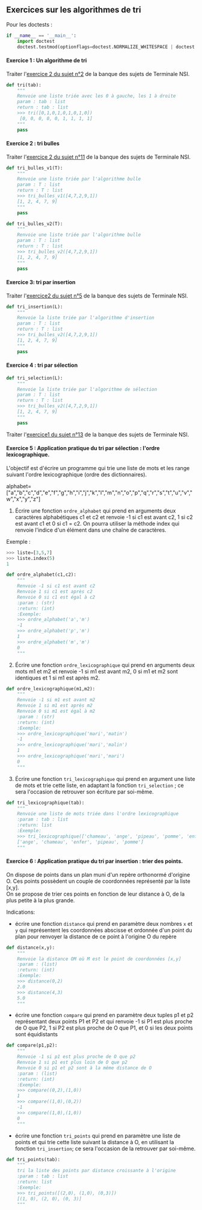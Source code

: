 ## Exercices sur les algorithmes de tri

Pour les doctests :

```python
if __name__ == '__main__':
    import doctest
    doctest.testmod(optionflags=doctest.NORMALIZE_WHITESPACE | doctest.ELLIPSIS, verbose=True)

```
#### Exercice 1 : Un algorithme de tri

Traiter l'[exercice 2 du sujet n°2](https://github.com/VLesieux/NSI-Terminale/blob/master/Evaluation_pratique/21_NSI_02/21-NSI-02.pdf) de la banque des sujets de Terminale NSI.


```python
def tri(tab):
    """
    Renvoie une liste triée avec les 0 à gauche, les 1 à droite
    param : tab : list
    return : tab : list
    >>> tri([0,1,0,1,0,1,0,1,0])
     [0, 0, 0, 0, 0, 1, 1, 1, 1]
    """
	pass
```


#### Exercice 2 : tri bulles

Traiter l'[exercice 2 du sujet n°11](https://github.com/VLesieux/NSI-Terminale/blob/master/Evaluation_pratique/21_NSI_11/21_NSI_11.pdf) de la banque des sujets de Terminale NSI.


```python
def tri_bulles_v1(T):
    """
    Renvoie une liste triée par l'algorithme bulle
    param : T : list
    return : T : list
    >>> tri_bulles_v1([4,7,2,9,1])
    [1, 2, 4, 7, 9]
    """
	pass
```

```python
def tri_bulles_v2(T):
    """
    Renvoie une liste triée par l'algorithme bulle
    param : T : list
    return : T : list
    >>> tri_bulles_v2([4,7,2,9,1])
    [1, 2, 4, 7, 9]
    """
	pass
```

#### Exercice 3: tri par insertion

Traiter l'[exercice2 du sujet n°5](https://github.com/VLesieux/NSI-Terminale/blob/master/Evaluation_pratique/21_NSI_05/21_NSI_05.pdf) de la banque des sujets de Terminale NSI.

```python
def tri_insertion(L):
    """
    Renvoie la liste triée par l'algorithme d'insertion
    param : T : list
    return : T : list
    >>> tri_bulles_v2([4,7,2,9,1])
    [1, 2, 4, 7, 9]
    """
	pass
```

#### Exercice 4 : tri par sélection

```python
def tri_selection(L):
    """
    Renvoie la liste triée par l'algorithme de sélection
    param : T : list
    return : T : list
    >>> tri_bulles_v2([4,7,2,9,1])
    [1, 2, 4, 7, 9]
    """
	pass
```

Traiter l'[exercice1 du sujet n°13](https://github.com/VLesieux/NSI-Terminale/blob/master/Evaluation_pratique/21_NSI_13/21_NSI_13.pdf) de la banque des sujets de Terminale NSI.


#### Exercice 5 : Application pratique du tri par sélection : l'ordre lexicographique.

L'objectif est d'écrire un programme qui trie une liste de mots et les range suivant l'ordre lexicographique (ordre des dictionnaires).

alphabet=["a","b","c","d","e","f","g","h","i","j","k","l","m","n","o","p","q","r","s","t","u","v","w","x","y","z"]


1. Écrire une fonction `ordre_alphabet` qui prend en arguments deux caractères alphabétiques c1 et c2 et renvoie -1 si c1 est avant c2, 1 si c2 est avant c1 et 0 si c1 = c2.
On pourra utiliser la méthode index qui renvoie l'indice d'un élément dans une chaîne de caractères. 

Exemple :

```python
>>> liste=[3,5,7]
>>> liste.index(5)
1
```

```python
def ordre_alphabet(c1,c2):
    """
    Renvoie -1 si c1 est avant c2
    Renvoie 1 si c1 est après c2
    Renvoie 0 si c1 est égal à c2
    :param : (str)
    :return: (int) 
    :Exemple:
    >>> ordre_alphabet('a','m')
    -1
    >>> ordre_alphabet('p','m')
    1
    >>> ordre_alphabet('m','m')
    0
    """
 ```   
    
2. Écrire une fonction `ordre_lexicographique` qui prend en arguments deux mots m1 et m2 et renvoie -1 si m1 est avant m2, 0 si m1 et m2 sont identiques et 1 si m1 est après m2.

```python
def ordre_lexicographique(m1,m2):
    """
    Renvoie -1 si m1 est avant m2
    Renvoie 1 si m1 est après m2
    Renvoie 0 si m1 est égal à m2
    :param : (str)
    :return: (int) 
    :Exemple:
    >>> ordre_lexicographique('mari','matin')
    -1
    >>> ordre_lexicographique('mari','malin')
    1
    >>> ordre_lexicographique('mari','mari')
    0
    """
```

3. Écrire une fonction `tri_lexicographique` qui prend en argument une liste de mots et trie cette liste, en adaptant la fonction `tri_selection` ; ce sera l'occasion de retrouver son écriture par soi-même.


```python
def tri_lexicographique(tab):
    """
    Renvoie une liste de mots triée dans l'ordre lexicographique
    :param : tab : list
    :return: list
    :Exemple:
    >>> tri_lexicographique(['chameau', 'ange', 'pipeau', 'pomme', 'enfer'])
    ['ange', 'chameau', 'enfer', 'pipeau', 'pomme']
    """
```

#### Exercice 6 : Application pratique du tri par insertion : trier des points.

On dispose de points dans un plan muni d'un repère orthonormé d'origine O. Ces points possèdent un couple de coordonnées représenté par la liste [x,y].  
On se propose de trier ces points en fonction de leur distance à O, de la plus petite à la plus grande.

Indications: 

- écrire une fonction `distance` qui prend en paramètre deux nombres `x` et `y` qui représentent les coordonnées abscisse et ordonnée d'un point du plan pour renvoyer la distance de ce point à l'origine O du repère

```python
def distance(x,y):
    """
    Renvoie la distance OM où M est le point de coordonnées [x,y]
    :param : (list)
    :return: (int)
    :Exemple:
    >>> distance(0,2)
    2.0
    >>> distance(4,3)
    5.0
    """
```

- écrire une fonction `compare` qui prend en paramètre deux tuples p1 et p2 représentant deux points P1 et P2 et qui renvoie -1 si P1 est plus proche de O que P2, 1 si P2 est plus proche de O que P1, et 0 si les deux points sont équidistants

```python
def compare(p1,p2):
    """
    Renvoie -1 si p1 est plus proche de O que p2
    Renvoie 1 si p1 est plus loin de O que p2
    Renvoie 0 si p1 et p2 sont à la même distance de O
    :param : (list)
    :return: (int)
    :Exemple:
    >>> compare((0,2),(1,0))
    1
    >>> compare((1,0),(0,2))
    -1
    >>> compare((1,0),(1,0))
    0
    """
```

- écrire une fonction `tri_points` qui prend en paramètre une liste de points et qui trie cette liste suivant la distance à O, en utilisant la fonction `tri_insertion`; ce sera l'occasion de la retrouver par soi-même.

```python
def tri_points(tab):
    """
    tri la liste des points par distance croissante à l'origine
    :param : tab : list
    :return: list
    :Exemple:
    >>> tri_points([(2,0), (1,0), (0,3)])
    [(1, 0), (2, 0), (0, 3)]
    """
```